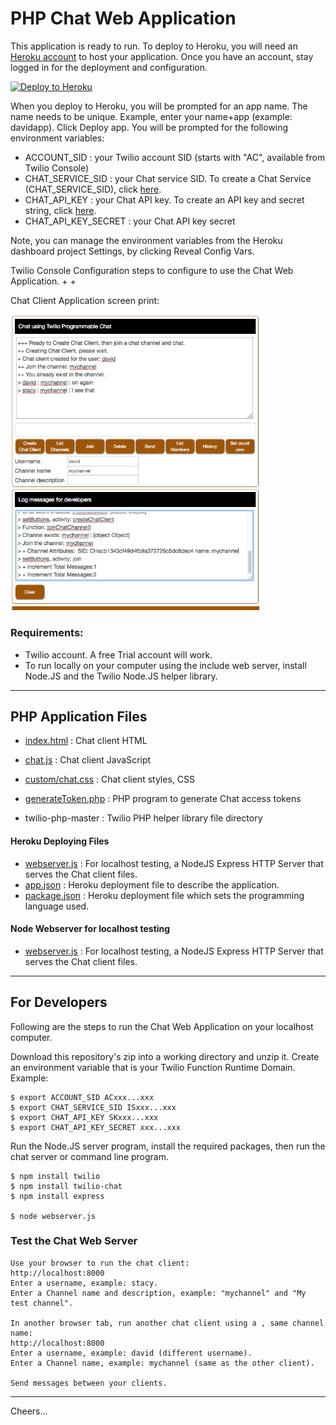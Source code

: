 # PHP Chat Web Application

This application is ready to run.
To deploy to Heroku, you will need an [Heroku account](https://heroku.com/) to host your application.
Once you have an account, stay logged in for the deployment and configuration.

[![Deploy to Heroku](https://www.herokucdn.com/deploy/button.svg)](https://heroku.com/deploy?template=https://github.com/tigerfarm/tigchatphp)

When you deploy to Heroku, you will be prompted for an app name. 
The name needs to be unique. Example, enter your name+app (example: davidapp). 
Click Deploy app. You will be prompted for the following environment variables:
- ACCOUNT_SID : your Twilio account SID (starts with "AC", available from Twilio Console)
- CHAT_SERVICE_SID : your Chat service SID. To create a Chat Service (CHAT_SERVICE_SID), click
[here](https://www.twilio.com/console/chat/dashboard).
- CHAT_API_KEY : your Chat API key. To create an API key and secret string, click
[here](https://www.twilio.com/console/chat/runtime/api-keys).
- CHAT_API_KEY_SECRET : your Chat API key secret

Note, you can manage the environment variables from the Heroku dashboard project Settings,
by clicking Reveal Config Vars.

Twilio Console Configuration steps to configure to use the Chat Web Application.
+ 
+ 

Chat Client Application screen print:

<img src="ChatClient.jpg" width="400"/>

### Requirements:

- Twilio account. A free Trial account will work.
- To run locally on your computer using the include web server, install Node.JS and the Twilio Node.JS helper library.

--------------------------------------------------------------------------------
## PHP Application Files

- [index.html](index.html) : Chat client HTML
- [chat.js](chat.js) : Chat client JavaScript
- [custom/chat.css](custom/chat.css) : Chat client styles, CSS

- [generateToken.php](generateToken.php) : PHP program to generate Chat access tokens
- twilio-php-master : Twilio PHP helper library file directory

#### Heroku Deploying Files

- [webserver.js](webserver.js) : For localhost testing, a NodeJS Express HTTP Server that serves the Chat client files.
- [app.json](app.json) : Heroku deployment file to describe the application.
- [package.json](package.json) : Heroku deployment file which sets the programming language used.

#### Node Webserver for localhost testing

- [webserver.js](webserver.js) : For localhost testing, a NodeJS Express HTTP Server that serves the Chat client files.

--------------------------------------------------------------------------------
## For Developers

Following are the steps to run the Chat Web Application on your localhost computer.

Download this repository's zip into a working directory and unzip it.
Create an environment variable that is your Twilio Function Runtime Domain.
Example:
````
$ export ACCOUNT_SID ACxxx...xxx
$ export CHAT_SERVICE_SID ISxxx...xxx
$ export CHAT_API_KEY SKxxx...xxx
$ export CHAT_API_KEY_SECRET xxx...xxx
````
Run the Node.JS server program, install the required packages, then run the chat server or command line program.
````
$ npm install twilio
$ npm install twilio-chat
$ npm install express

$ node webserver.js
````
### Test the Chat Web Server
````
Use your browser to run the chat client:
http://localhost:8000
Enter a username, example: stacy.
Enter a Channel name and description, example: "mychannel" and "My test channel".

In another browser tab, run another chat client using a , same channel name:
http://localhost:8000
Enter a username, example: david (different username).
Enter a Channel name, example: mychannel (same as the other client).

Send messages between your clients.
````
--------------------------------------------------------------------------------
Cheers...
